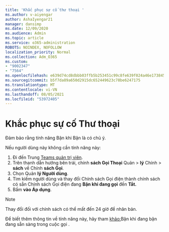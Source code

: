 ```yaml
---
title: 'Khắc phục sự cố thư thoại '
ms.author: v-aiyengar
author: AshaIyengar21
manager: dansimp
ms.date: 12/09/2020
ms.audience: Admin
ms.topic: article
ms.service: o365-administration
ROBOTS: NOINDEX, NOFOLLOW
localization_priority: Normal
ms.collection: Adm_O365
ms.custom:
- "9002347"
- "7564"
ms.openlocfilehash: e639d74cd8dbbb03ffb5b253451c99c8fe639f024a46e173845a0f4d322e43ca
ms.sourcegitcommit: b5f7da89a650d2915dc652449623c78be6247175
ms.translationtype: MT
ms.contentlocale: vi-VN
ms.lasthandoff: 08/05/2021
ms.locfileid: "53972405"
---
```

# <a name="troubleshooting-voicemail"></a>Khắc phục sự cố Thư thoại

Đảm bảo rằng tính năng Bận khi Bận là có chủ ý.

Nếu người dùng này không cần tính năng này:

1. Đi đến Trung [Teams quản trị viên](https://admin.teams.microsoft.com/policies/calling).
1. Trên thanh dẫn hướng bên trái, chính **sách Gọi Thoại** Quản  >  **lý** Chính  >  **sách** về Chính **sách Gọi**.
1. Chọn Quản **lý Người dùng**.
1. Tìm kiếm người dùng và thay đổi Chính sách Gọi điện thành chính sách có sẵn Chính sách Gọi điện đang **Bận khi đang gọi** đến **Tắt.**
1. Bấm **vào Áp dụng**.
> [!NOTE]
> Thay đổi đối với chính sách có thể mất đến 24 giờ để nhân bản.

Để biết thêm thông tin về tính năng này, hãy tham [khảo:](https://docs.microsoft.com/microsoftteams/teams-calling-policy#busy-on-busy-is-available-while-in-a-call)Bận khi đang bận đang sẵn sàng trong cuộc gọi .
